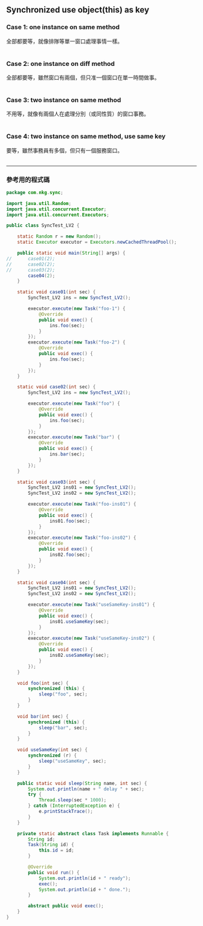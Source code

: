 Synchronized use object(this) as key
------------------------------------

### Case 1: one instance on same method

全部都要等，就像排隊等單一窗口處理事情一樣。
<br/><br/>


### Case 2: one instance on diff method

全部都要等，雖然窗口有兩個，但只准一個窗口在單一時間做事。
<br/><br/>


### Case 3: two instance on same method

不用等，就像有兩個人在處理分別（或同性質）的窗口事務。
<br/><br/>


### Case 4: two instance on same method, use same key

要等，雖然事務員有多個，但只有一個服務窗口。
<br/><br/>


- - - -

### 參考用的程式碼

```java
package com.nkg.sync;

import java.util.Random;
import java.util.concurrent.Executor;
import java.util.concurrent.Executors;

public class SyncTest_LV2 {

	static Random r = new Random();
	static Executor executor = Executors.newCachedThreadPool();

	public static void main(String[] args) {
//		case01(2);
//		case02(2);
//		case03(2);
		case04(2);
	}

	static void case01(int sec) {
		SyncTest_LV2 ins = new SyncTest_LV2();

		executor.execute(new Task("foo-1") {
			@Override
			public void exec() {
				ins.foo(sec);
			}
		});
		executor.execute(new Task("foo-2") {
			@Override
			public void exec() {
				ins.foo(sec);
			}
		});
	}

	static void case02(int sec) {
		SyncTest_LV2 ins = new SyncTest_LV2();

		executor.execute(new Task("foo") {
			@Override
			public void exec() {
				ins.foo(sec);
			}
		});
		executor.execute(new Task("bar") {
			@Override
			public void exec() {
				ins.bar(sec);
			}
		});
	}

	static void case03(int sec) {
		SyncTest_LV2 ins01 = new SyncTest_LV2();
		SyncTest_LV2 ins02 = new SyncTest_LV2();

		executor.execute(new Task("foo-ins01") {
			@Override
			public void exec() {
				ins01.foo(sec);
			}
		});
		executor.execute(new Task("foo-ins02") {
			@Override
			public void exec() {
				ins02.foo(sec);
			}
		});
	}

	static void case04(int sec) {
		SyncTest_LV2 ins01 = new SyncTest_LV2();
		SyncTest_LV2 ins02 = new SyncTest_LV2();

		executor.execute(new Task("useSameKey-ins01") {
			@Override
			public void exec() {
				ins01.useSameKey(sec);
			}
		});
		executor.execute(new Task("useSameKey-ins02") {
			@Override
			public void exec() {
				ins02.useSameKey(sec);
			}
		});
	}

	void foo(int sec) {
		synchronized (this) {
			sleep("foo", sec);
		}
	}

	void bar(int sec) {
		synchronized (this) {
			sleep("bar", sec);
		}
	}

	void useSameKey(int sec) {
		synchronized (r) {
			sleep("useSameKey", sec);
		}
	}

	public static void sleep(String name, int sec) {
		System.out.println(name + " delay " + sec);
		try {
			Thread.sleep(sec * 1000);
		} catch (InterruptedException e) {
			e.printStackTrace();
		}
	}

	private static abstract class Task implements Runnable {
		String id;
		Task(String id) {
			this.id = id;
		}

		@Override
		public void run() {
			System.out.println(id + " ready");
			exec();
			System.out.println(id + " done.");
		}

		abstract public void exec();
	}
}
```
